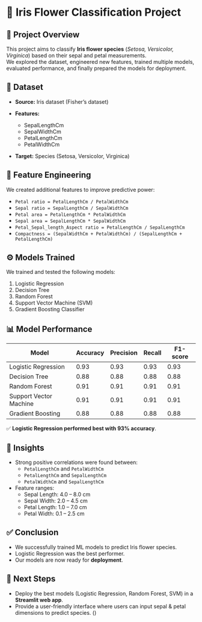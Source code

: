
# 🌸 Iris Flower Classification Project

## 📌 Project Overview
This project aims to classify **Iris flower species** (*Setosa, Versicolor, Virginica*) based on their sepal and petal measurements.  
We explored the dataset, engineered new features, trained multiple models, evaluated performance, and finally prepared the models for deployment.



## 📂 Dataset
- **Source:** Iris dataset (Fisher’s dataset)
- **Features:**
  - SepalLengthCm
  - SepalWidthCm
  - PetalLengthCm
  - PetalWidthCm

- **Target:** Species (Setosa, Versicolor, Virginica)



## 🔬 Feature Engineering
We created additional features to improve predictive power:
- `Petal ratio = PetalLengthCm / PetalWidthCm`
- `Sepal ratio = SepalLengthCm / SepalWidthCm`
- `Petal area = PetalLengthCm * PetalWidthCm`
- `Sepal area = SepalLengthCm * SepalWidthCm`
- `Petal_Sepal_length_Aspect ratio = PetalLengthCm / SepalLengthCm`
- `Compactness = (SepalWidthCm + PetalWidthCm) / (SepalLengthCm + PetalLengthCm)`



## ⚙️ Models Trained
We trained and tested the following models:
1. Logistic Regression
2. Decision Tree
3. Random Forest
4. Support Vector Machine (SVM)
5. Gradient Boosting Classifier



## 📊 Model Performance
| Model                | Accuracy | Precision | Recall | F1-score |
|-----------------------|----------|-----------|--------|----------|
| Logistic Regression   | 0.93     | 0.93      | 0.93   | 0.93     |
| Decision Tree         | 0.88     | 0.88      | 0.88   | 0.88     |
| Random Forest         | 0.91     | 0.91      | 0.91   | 0.91     |
| Support Vector Machine| 0.91     | 0.91      | 0.91   | 0.91     |
| Gradient Boosting     | 0.88     | 0.88      | 0.88   | 0.88     |

✅ **Logistic Regression performed best with 93% accuracy**.



## 🔎 Insights
- Strong positive correlations were found between:
  - `PetalLengthCm` and `PetalWidthCm`
  - `PetalLengthCm` and `SepalLengthCm`
  - `PetalWidthCm` and `SepalLengthCm`
- Feature ranges:
  - Sepal Length: 4.0 – 8.0 cm
  - Sepal Width: 2.0 – 4.5 cm
  - Petal Length: 1.0 – 7.0 cm
  - Petal Width: 0.1 – 2.5 cm



## ✅ Conclusion
- We successfully trained ML models to predict Iris flower species.  
- Logistic Regression was the best performer.  
- Our models are now ready for **deployment**.  


## 🚀 Next Steps
- Deploy the best models (Logistic Regression, Random Forest, SVM) in a **Streamlit web app**.  
- Provide a user-friendly interface where users can input sepal & petal dimensions to predict species.
()
